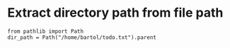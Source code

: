# Extract directory path from file path

	from pathlib import Path
	dir_path = Path("/home/bartol/todo.txt").parent
